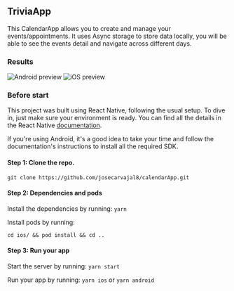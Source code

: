 ## TriviaApp

This CalendarApp allows you to create and manage your events/appointments. It uses Async storage to store data locally, you will be able to see the events detail and navigate across different days.

### Results

![Android preview](https://i.giphy.com/media/v1.Y2lkPTc5MGI3NjExZ3d5dzBteTc2dDVuejZtY3RuNTg2YThqaDVwcWx4Znd1aTh3NDc4NiZlcD12MV9pbnRlcm5hbF9naWZfYnlfaWQmY3Q9Zw/kLsNLYOd5NmzSxcmmV/giphy.gif)  ![iOS preview](https://i.giphy.com/media/v1.Y2lkPTc5MGI3NjExNTg4YjcxNDZ0cW5zc2M5dHFuZG54MmVneTlvbjd4MDNpb2k2NGw2OSZlcD12MV9pbnRlcm5hbF9naWZfYnlfaWQmY3Q9Zw/srgOwM2raDZ338KqO3/giphy.gif)


### Before start

This project was built using React Native, following the usual setup. To dive in, just make sure your environment is ready. You can find all the details in the React Native [documentation](https://reactnative.dev/docs/environment-setup).

If you're using Android, it's a good idea to take your time and follow the documentation's instructions to install all the required SDK.

#### Step 1: Clone the repo.

`git clone https://github.com/josecarvajal8/calendarApp.git`

#### Step 2: Dependencies and pods

Install the dependencies by running:
`yarn`

Install pods by running:

`cd ios/ && pod install && cd ..`

#### Step 3: Run your app

Start the server by running:
`yarn start`

Run your app by running:
`yarn ios` or `yarn android`

